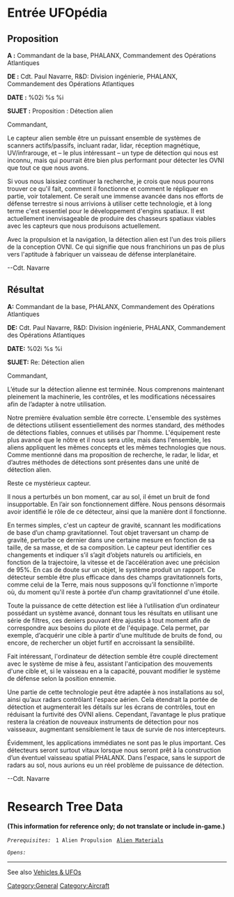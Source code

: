 # Entrée UFOpédia

## Proposition

**A :** Commandant de la base, PHALANX, Commandement des Opérations
Atlantiques

**DE :** Cdt. Paul Navarre, R&D: Division ingénierie, PHALANX,
Commandement des Opérations Atlantiques

**DATE :** %02i %s %i

**SUJET :** Proposition : Détection alien

Commandant,

Le capteur alien semble être un puissant ensemble de systèmes de
scanners actifs/passifs, incluant radar, lidar, réception magnétique,
UV/infrarouge, et – le plus intéressant – un type de détection qui nous
est inconnu, mais qui pourrait être bien plus performant pour détecter
les OVNI que tout ce que nous avons.

Si vous nous laissiez continuer la recherche, je crois que nous pourrons
trouver ce qu'il fait, comment il fonctionne et comment le répliquer en
partie, voir totalement. Ce serait une immense avancée dans nos efforts
de défense terrestre si nous arrivions à utiliser cette technologie, et
à long terme c'est essentiel pour le développement d'engins spatiaux. Il
est actuellement inenvisageable de produire des chasseurs spatiaux
viables avec les capteurs que nous produisons actuellement.

Avec la propulsion et la navigation, la détection alien est l'un des
trois piliers de la conception OVNI. Ce qui signifie que nous
franchirions un pas de plus vers l'aptitude à fabriquer un vaisseau de
défense interplanétaire.

--Cdt. Navarre

## Résultat

**A:** Commandant de la base, PHALANX, Commandement des Opérations
Atlantiques

**DE:** Cdt. Paul Navarre, R&D: Division ingénierie, PHALANX,
Commandement des Opérations Atlantiques

**DATE:** %02i %s %i

**SUJET:** Re: Détection alien

Commandant,

L’étude sur la détection alienne est terminée. Nous comprenons
maintenant pleinement la machinerie, les contrôles, et les modifications
nécessaires afin de l’adapter à notre utilisation.

Notre première évaluation semble être correcte. L'ensemble des systèmes
de détections utilisent essentiellement des normes standard, des
méthodes de détections fiables, connues et utilisés par l’homme.
L'équipement reste plus avancé que le nôtre et il nous sera utile, mais
dans l'ensemble, les aliens appliquent les mêmes concepts et les mêmes
technologies que nous. Comme mentionné dans ma proposition de recherche,
le radar, le lidar, et d’autres méthodes de détections sont présentes
dans une unité de détection alien.

Reste ce mystérieux capteur.

Il nous a perturbés un bon moment, car au sol, il émet un bruit de fond
insupportable. En l’air son fonctionnement diffère. Nous pensons
désormais avoir identifié le rôle de ce détecteur, ainsi que la manière
dont il fonctionne.

En termes simples, c'est un capteur de gravité, scannant les
modifications de base d’un champ gravitationnel. Tout objet traversant
un champ de gravité, perturbe ce dernier dans une certaine mesure en
fonction de sa taille, de sa masse, et de sa composition. Le capteur
peut identifier ces changements et indiquer s’il s’agit d’objets
naturels ou artificiels, en fonction de la trajectoire, la vitesse et de
l’accélération avec une précision de 95%. En cas de doute sur un objet,
le système produit un rapport. Ce détecteur semble être plus efficace
dans des champs gravitationnels forts, comme celui de la Terre, mais
nous supposons qu’il fonctionne n'importe où, du moment qu'il reste à
portée d’un champ gravitationnel d'une étoile.

Toute la puissance de cette détection est liée à l’utilisation d’un
ordinateur possédant un système avancé, donnant tous les résultats en
utilisant une série de filtres, ces deniers pouvant être ajustés à tout
moment afin de correspondre aux besoins du pilote et de l'équipage. Cela
permet, par exemple, d’acquérir une cible à partir d'une multitude de
bruits de fond, ou encore, de rechercher un objet furtif en accroissant
la sensibilité.

Fait intéressant, l'ordinateur de détection semble être couplé
directement avec le système de mise à feu, assistant l'anticipation des
mouvements d'une cible et, si le vaisseau en a la capacité, pouvant
modifier le système de défense selon la position ennemie.

Une partie de cette technologie peut être adaptée à nos installations au
sol, ainsi qu’aux radars contrôlant l'espace aérien. Cela étendrait la
portée de détection et augmenterait les détails sur les écrans de
contrôles, tout en réduisant la furtivité des OVNI aliens. Cependant,
l’avantage le plus pratique restera la création de nouveaux instruments
de détection pour nos vaisseaux, augmentant sensiblement le taux de
survie de nos intercepteurs.

Évidemment, les applications immédiates ne sont pas le plus important.
Ces détecteurs seront surtout vitaux lorsque nous seront prêt à la
construction d’un éventuel vaisseau spatial PHALANX. Dans l'espace, sans
le support de radars au sol, nous aurions eu un réel problème de
puissance de détection.

--Cdt. Navarre

# Research Tree Data

**(This information for reference only; do not translate or include
in-game.)**

*`Prerequisites:`*
` 1 Alien Propulsion`
` `[`Alien Materials`](Research/Alien_Materials "wikilink")

*`Opens:`*

------------------------------------------------------------------------

See also [Vehicles & UFOs](Vehicles_&_UFOs "wikilink")

[Category:General](Category:General "wikilink")
[Category:Aircraft](Category:Aircraft "wikilink")